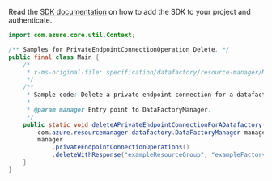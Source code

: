 Read the [SDK documentation](https://github.com/Azure/azure-sdk-for-java/blob/azure-resourcemanager-datafactory_1.0.0-beta.13/sdk/datafactory/azure-resourcemanager-datafactory/README.md) on how to add the SDK to your project and authenticate.

```java
import com.azure.core.util.Context;

/** Samples for PrivateEndpointConnectionOperation Delete. */
public final class Main {
    /*
     * x-ms-original-file: specification/datafactory/resource-manager/Microsoft.DataFactory/stable/2018-06-01/examples/DeletePrivateEndpointConnection.json
     */
    /**
     * Sample code: Delete a private endpoint connection for a datafactory.
     *
     * @param manager Entry point to DataFactoryManager.
     */
    public static void deleteAPrivateEndpointConnectionForADatafactory(
        com.azure.resourcemanager.datafactory.DataFactoryManager manager) {
        manager
            .privateEndpointConnectionOperations()
            .deleteWithResponse("exampleResourceGroup", "exampleFactoryName", "connection", Context.NONE);
    }
}
```

